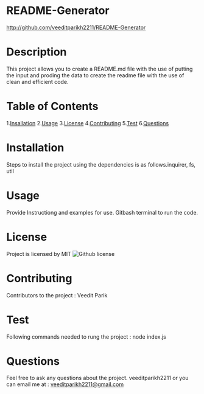 
  # README-Generator

  http://github.com/veeditparikh2211/README-Generator
  
 # Description
   This project allows you to create a README.md file with the use of putting the input and proding the data to create the readme file with the use of clean and efficient code.
 
 # Table of Contents
  
 1.[Insallation](#installation)
 2.[Usage](#usage)
 3.[License](#license)
 4.[Contributing](#contributing)
 5.[Test](#test)
 6.[Questions](#questions)
 

 # Installation
  Steps to install the project using the dependencies is as follows.inquirer, fs, util

 # Usage
 Provide Instructiong and examples for use. Gitbash terminal to run the code.

 # License
 Project is licensed by MIT
 ![Github license](https://img.shields.io/badge/license-MIT-green.svg)

 # Contributing
 Contributors to the project : Veedit Parik

 # Test
 Following commands needed to rung the project : node index.js

 # Questions
 Feel free to ask any questions about the project. veeditparikh2211 or you can email me at : veeditparikh2211@gmail.com

 
